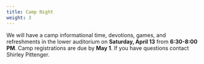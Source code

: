 ```yaml
---
title: Camp Night
weight: 3
---
```


We will have a camp informational time, devotions, games, and refreshments in the lower auditorium on **Saturday, April 13** from **6:30-8:00 PM**. Camp registrations are due by **May 1**. If you have questions contact  Shirley Pittenger.